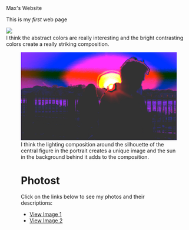 <!DOCTYPE html>
<html>
<head>
     Max's Website
<body>
    <p>This is my <em>first</em> web page<br></p>
    <img src="MediaClass01.jpg" />
    <figcaption>I think the abstract colors are really interesting and the bright contrasting colors create a really striking composition.</figcaption>
    <figure>
    <img src="MediaClass02.jpg" />
    <figcaption> I think the lighting composition around the silhouette of the central figure in the portrait creates a unique image and the sun in the background behind it adds to the composition.  </figcaption>
		<h1>Photost</h1>
  <p>Click on the links below to see my photos and their descriptions:</p>

  <ul>
    <li><a href="MediaClass01.jpg">View Image 1</a></li>
    <li><a href="MediaClass02.jpg">View Image 2</a></li>
	<div>
</figure>
</body>
</html>
